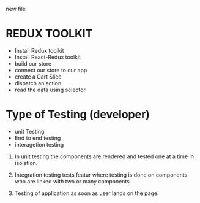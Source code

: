 new file

# REDUX TOOLKIT 
- Install Redux toolkit
- Install React-Redux toolkit
- build our store
- connect our store to our app
- create a Cart Slice
- dispatch an action
- read the data using selector


# Type of Testing (developer)
- unit Testing
- End to end testing
- interagetion testing

1. In unit testing the components are rendered and tested one at a time in isolation.

2. Integration testing tests featur where testing is done on components who are linked with two or many 
   components 

3. Testing  of application as soon as user lands on the page.

 